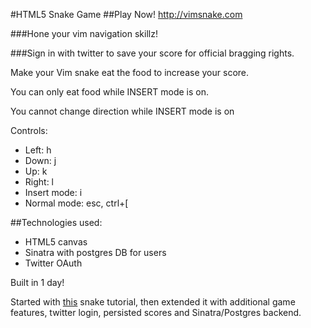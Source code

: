 #HTML5 Snake Game
##Play Now! <http://vimsnake.com>

###Hone your vim navigation skillz!

###Sign in with twitter to save your score for official bragging rights.

Make your Vim snake eat the food to increase your score.

You can only eat food while INSERT mode is on.

You cannot change direction while INSERT mode is on

Controls:

* Left: h
* Down: j
* Up: k
* Right: l
* Insert mode: i
* Normal mode: esc, ctrl+[

##Technologies used:
* HTML5 canvas
* Sinatra with postgres DB for users
* Twitter OAuth

Built in 1 day!

Started with [this](http://thecodeplayer.com/walkthrough/html5-game-tutorial-make-a-snake-game-using-html5-canvas-jquery) snake tutorial, then extended it with additional game features, twitter login, persisted scores and Sinatra/Postgres backend.
